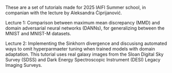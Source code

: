 These are a set of tutorials made for 2025 IAIFI Summer school, in companian with the lecture by Aleksandra Ćiprijanović.

Lecture 1: Comparison between maximum mean discrepancy (MMD) and domain adversarial neural networks (DANNs), for generalizing between the MNIST and MNIST-M datasets.

Lecture 2: Implementing the Sinkhorn divergence and discusisng automated ways to omit hyperparmaeter tuning when trained models with domain adaptation. This tutorial 
uses real galaxy images from the Sloan Digital Sky Survey (SDSS) and Dark Energy Spectroscopic Instrument (DESI) Legacy Imaging Surveys.
